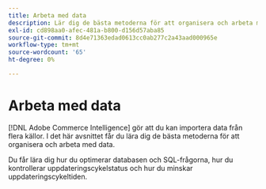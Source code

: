 ```yaml
---
title: Arbeta med data
description: Lär dig de bästa metoderna för att organisera och arbeta med data.
exl-id: cd898aa0-afec-481a-b800-d156d57aba85
source-git-commit: 8d4e71363edad0613cc0ab277c2a43aad000965e
workflow-type: tm+mt
source-wordcount: '65'
ht-degree: 0%

---
```


# Arbeta med data

[!DNL Adobe Commerce Intelligence] gör att du kan importera data från flera källor. I det här avsnittet får du lära dig de bästa metoderna för att organisera och arbeta med data.

Du får lära dig hur du optimerar databasen och SQL-frågorna, hur du kontrollerar uppdateringscykelstatus och hur du minskar uppdateringscykeltiden.
